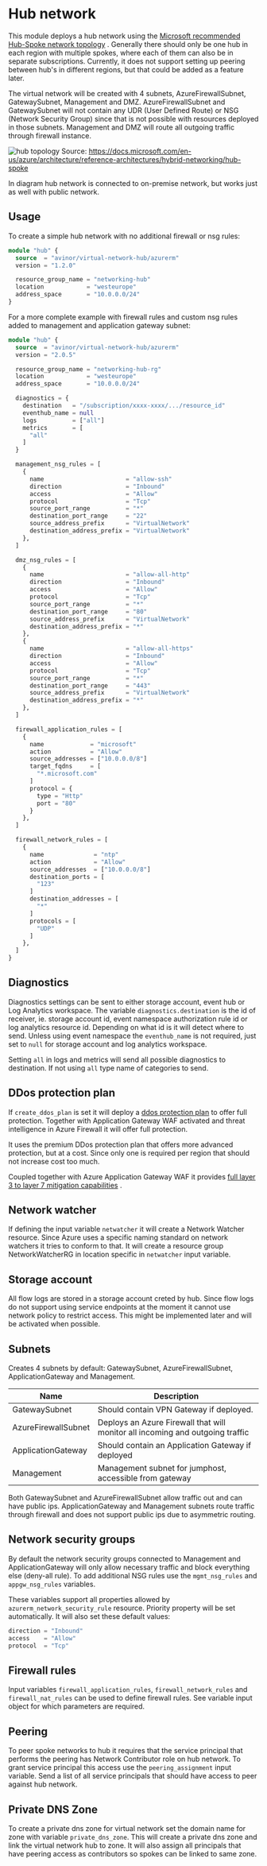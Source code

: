 # Hub network

This module deploys a hub network using
the [Microsoft recommended Hub-Spoke network topology](https://docs.microsoft.com/en-us/azure/architecture/reference-architectures/hybrid-networking/hub-spoke)
. Generally there should only be one hub in each region with multiple spokes, where each of them can also be in separate
subscriptions. Currently, it does not support setting up peering between hub's in different regions, but that could be
added as a feature later.

The virtual network will be created with 4 subnets, AzureFirewallSubnet, GatewaySubnet, Management and DMZ.
AzureFirewallSubnet and GatewaySubnet will not contain any UDR (User Defined Route) or NSG (Network Security Group)
since that is not possible with resources deployed in those subnets. Management and DMZ will route all outgoing traffic
through firewall instance.

![hub topology](images/hub-spoke.png)
Source: <https://docs.microsoft.com/en-us/azure/architecture/reference-architectures/hybrid-networking/hub-spoke>

In diagram hub network is connected to on-premise network, but works just as well with public network.

## Usage

To create a simple hub network with no additional firewall or nsg rules:

```terraform
module "hub" {
  source  = "avinor/virtual-network-hub/azurerm"
  version = "1.2.0"

  resource_group_name = "networking-hub"
  location            = "westeurope"
  address_space       = "10.0.0.0/24"
}
```

For a more complete example with firewall rules and custom nsg rules added to management and application gateway subnet:

```terraform
module "hub" {
  source  = "avinor/virtual-network-hub/azurerm"
  version = "2.0.5"

  resource_group_name = "networking-hub-rg"
  location            = "westeurope"
  address_space       = "10.0.0.0/24"

  diagnostics = {
    destination   = "/subscription/xxxx-xxxx/.../resource_id"
    eventhub_name = null
    logs          = ["all"]
    metrics       = [
      "all"
    ]
  }

  management_nsg_rules = [
    {
      name                       = "allow-ssh"
      direction                  = "Inbound"
      access                     = "Allow"
      protocol                   = "Tcp"
      source_port_range          = "*"
      destination_port_range     = "22"
      source_address_prefix      = "VirtualNetwork"
      destination_address_prefix = "VirtualNetwork"
    },
  ]

  dmz_nsg_rules = [
    {
      name                       = "allow-all-http"
      direction                  = "Inbound"
      access                     = "Allow"
      protocol                   = "Tcp"
      source_port_range          = "*"
      destination_port_range     = "80"
      source_address_prefix      = "VirtualNetwork"
      destination_address_prefix = "*"
    },
    {
      name                       = "allow-all-https"
      direction                  = "Inbound"
      access                     = "Allow"
      protocol                   = "Tcp"
      source_port_range          = "*"
      destination_port_range     = "443"
      source_address_prefix      = "VirtualNetwork"
      destination_address_prefix = "*"
    },
  ]

  firewall_application_rules = [
    {
      name             = "microsoft"
      action           = "Allow"
      source_addresses = ["10.0.0.0/8"]
      target_fqdns     = [
        "*.microsoft.com"
      ]
      protocol = {
        type = "Http"
        port = "80"
      }
    },
  ]

  firewall_network_rules = [
    {
      name              = "ntp"
      action            = "Allow"
      source_addresses  = ["10.0.0.0/8"]
      destination_ports = [
        "123"
      ]
      destination_addresses = [
        "*"
      ]
      protocols = [
        "UDP"
      ]
    },
  ]
}
```

## Diagnostics

Diagnostics settings can be sent to either storage account, event hub or Log Analytics workspace. The
variable `diagnostics.destination` is the id of receiver, ie. storage account id, event namespace authorization rule id
or log analytics resource id. Depending on what id is it will detect where to send. Unless using event namespace
the `eventhub_name` is not required, just set to `null` for storage account and log analytics workspace.

Setting `all` in logs and metrics will send all possible diagnostics to destination. If not using `all` type name of
categories to send.

## DDos protection plan

If `create_ddos_plan` is set it will deploy
a [ddos protection plan](https://docs.microsoft.com/en-us/azure/virtual-network/ddos-protection-overview) to offer full
protection. Together with Application Gateway WAF activated and threat intelligence in Azure Firewall it will offer full
protection.

It uses the premium DDos protection plan that offers more advanced protection, but at a cost. Since only one is required
per region that should not increase cost too much.

Coupled together with Azure Application Gateway WAF it
provides [full layer 3 to layer 7 mitigation capabilities](https://docs.microsoft.com/en-us/azure/virtual-network/ddos-protection-overview#types-of-ddos-attacks-that-ddos-protection-standard-mitigates)
.

## Network watcher

If defining the input variable `netwatcher` it will create a Network Watcher resource. Since Azure uses a specific
naming standard on network watchers it tries to conform to that. It will create a resource group NetworkWatcherRG in
location specific in `netwatcher` input variable.

## Storage account

All flow logs are stored in a storage account creted by hub. Since flow logs do not support using service endpoints at
the moment it cannot use network policy to restrict access. This might be implemented later and will be activated when
possible.

## Subnets

Creates 4 subnets by default: GatewaySubnet, AzureFirewallSubnet, ApplicationGateway and Management.

| Name                | Description                                                                   |
|---------------------|-------------------------------------------------------------------------------|
| GatewaySubnet       | Should contain VPN Gateway if deployed.                                       |
| AzureFirewallSubnet | Deploys an Azure Firewall that will monitor all incoming and outgoing traffic |
| ApplicationGateway  | Should contain an Application Gateway if deployed                             |
| Management          | Management subnet for jumphost, accessible from gateway                       |

Both GatewaySubnet and AzureFirewallSubnet allow traffic out and can have public ips. ApplicationGateway and Management
subnets route traffic through firewall and does not support public ips due to asymmetric routing.

## Network security groups

By default the network security groups connected to Management and ApplicationGateway will only allow necessary traffic
and block everything else (deny-all rule). To add additional NSG rules use the `mgmt_nsg_rules` and `appgw_nsg_rules`
variables.

These variables support all properties allowed by `azurerm_network_security_rule` resource. Priority property will be
set automatically. It will also set these default values:

```terraform
direction = "Inbound"
access    = "Allow"
protocol  = "Tcp"
```

## Firewall rules

Input variables `firewall_application_rules`, `firewall_network_rules` and `firewall_nat_rules` can be used to define
firewall rules. See variable input object for which parameters are required.

## Peering

To peer spoke networks to hub it requires that the service principal that performs the peering has Network Contributor
role on hub network. To grant service principal this access use the `peering_assignment` input variable. Send a list of
all service principals that should have access to peer against hub network.

## Private DNS Zone

To create a private dns zone for virtual network set the domain name for zone with variable `private_dns_zone`. This
will create a private dns zone and link the virtual network hub to zone. It will also assign all principals that have
peering access as contributors so spokes can be linked to same zone.
